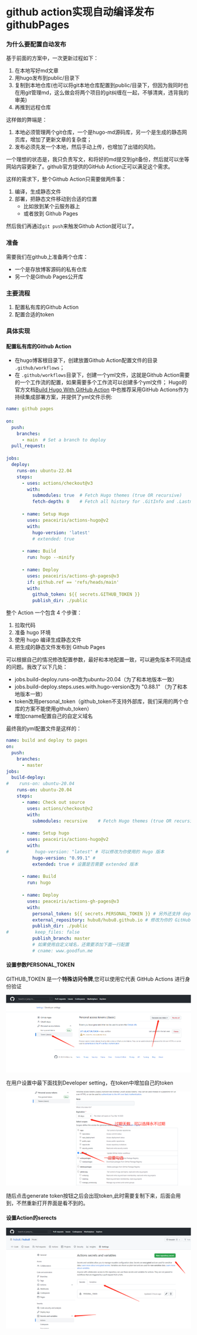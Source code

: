 # github action实现自动编译发布githubPages


<!--more-->

### 为什么要配置自动发布

基于前面的方案中，一次更新过程如下：

1. 在本地写好md文章
2. 用hugo发布到public/目录下
3. 复制到本地仓库(也可以将git本地仓库配置到public/目录下，但因为我同时也在用git管理md，这么做会将两个项目的git纠缠在一起，不够清爽，违背我的审美)
4. 再推到远程仓库

这样做的弊端是：

1. 本地必须管理两个git仓库，一个是hugo-md源码库，另一个是生成的静态网页库，增加了更新文章的复杂度；
2. 发布必须先发一个本地，然后手动上传，也增加了出错的风险。

一个理想的状态是，我只负责写文，和将好的md提交到git备份，然后就可以坐等网站内容更新了。github官方提供的GitHub Action正可以满足这个需求。

这样的需求下，整个Github Action只需要做两件事：

1. 编译，生成静态文件
2. 部署，把静态文件移动到合适的位置
   - 比如放到某个云服务器上
   - 或者放到 Github Pages

然后我们再通过`git push`来触发Github Action就可以了。

### 准备

需要我们在github上准备两个仓库：

- 一个是存放博客源码的私有仓库
- 另一个是Github Pages公开库

### 主要流程

1. 配置私有库的Github Action
2. 配置合适的token

### 具体实现

#### 配置私有库的Github Action

- 在hugo博客根目录下，创建放置Github Action配置文件的目录 `.github/workflows`；
- 在 `.github/workflows`目录下，创建一个yml文件，这就是Github Action需要的一个工作流的配置，如果需要多个工作流可以创建多个yml文件；
   Hugo的官方文档[Build Hugo With GitHub Action](https://links.jianshu.com/go?to=https%3A%2F%2Fgohugo.io%2Fhosting-and-deployment%2Fhosting-on-github%2F%23build-hugo-with-github-action) 中也推荐采用GitHub Actions作为持续集成部署方案，并提供了yml文件示例:



```yml
name: github pages

on:
  push:
    branches:
      - main  # Set a branch to deploy
  pull_request:

jobs:
  deploy:
    runs-on: ubuntu-22.04
    steps:
      - uses: actions/checkout@v3
        with:
          submodules: true  # Fetch Hugo themes (true OR recursive)
          fetch-depth: 0    # Fetch all history for .GitInfo and .Lastmod

      - name: Setup Hugo
        uses: peaceiris/actions-hugo@v2
        with:
          hugo-version: 'latest'
          # extended: true

      - name: Build
        run: hugo --minify

      - name: Deploy
        uses: peaceiris/actions-gh-pages@v3
        if: github.ref == 'refs/heads/main'
        with:
          github_token: ${{ secrets.GITHUB_TOKEN }}
          publish_dir: ./public
```

整个 Action 一个包含 4 个步骤：

1. 拉取代码
2. 准备 hugo 环境
3. 使用 hugo 编译生成静态文件
4. 把生成的静态文件发布到 Github Pages

可以根据自己的情况修改配置参数，最好和本地配置一致，可以避免版本不同造成的问题。我改了以下几处：

- jobs.build-deploy.runs-on改为ubuntu-20.04（为了和本地版本一致）
- jobs.build-deploy.steps.uses.with.hugo-version改为 "0.88.1" （为了和本地版本一致）
- token改用personal_token（github_token不支持外部库，我们采用的两个仓库的方案不能使用github_token）
- 增加cname配置自己的自定义域名

最终我的yml配置文件是这样的：



```yml
name: build and deploy to pages
on:
  push:
    branches:
      - master
jobs:
  build-deploy:
#    runs-on: ubuntu-20.04
    runs-on: ubuntu-20.04
    steps:
      - name: Check out source
        uses: actions/checkout@v2
        with:
          submodules: recursive    # Fetch Hugo themes (true OR recursive)

      - name: Setup hugo
        uses: peaceiris/actions-hugo@v2
        with:
#          hugo-version: "latest" # 可以修改为你使用的 Hugo 版本
          hugo-version: "0.99.1" #
          extended: true # 设置是否需要 extended 版本

      - name: Build
        run: hugo

      - name: Deploy
        uses: peaceiris/actions-gh-pages@v3
        with:
          personal_token: ${{ secrets.PERSONAL_TOKEN }} # 另外还支持 deploy_token 和 github_token
          external_repository: hubu8/hubu8.github.io # 修改为你的 GitHub Pages 仓库
          publish_dir: ./public
#          keep_files: false
          publish_branch: master
          # 如果使用自定义域名，还需要添加下面一行配置
          # cname: www.goodfun.me
```

#### 设置参数PERSONAL_TOKEN

GITHUB_TOKEN 是一个**特殊访问令牌**,您可以使用它代表 GitHub Actions 进行身份验证

![image-20230212194812357](/hugo_images/image-20230212194812357.png)

在用户设置中最下面找到Developer setting，在token中增加自己的token

![image-20230212195401796](/hugo_images/image-20230212195401796.png)

随后点击generate token按钮之后会出现token,此时需要复制下来，后面会用到，不然重新打开界面是看不到的。

#### 设置Action的serects

![image-20230212195608938](/hugo_images/image-20230212195608938.png)
